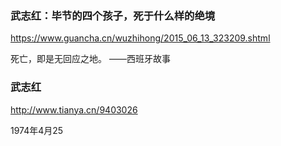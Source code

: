 ### 武志红：毕节的四个孩子，死于什么样的绝境
https://www.guancha.cn/wuzhihong/2015_06_13_323209.shtml

死亡，即是无回应之地。
——西班牙故事

### 武志红
http://www.tianya.cn/9403026

1974年4月25
